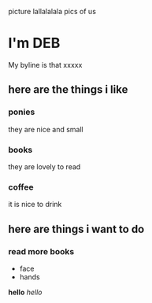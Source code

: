 picture
lallalalala pics of us

# I'm DEB
My byline is that xxxxx

## here are the things i like

### ponies
they are nice and small

### books
they are lovely to read

### coffee
it is nice to drink


## here are things i want to do

### read more books


* face
* hands

**hello**
*hello*
